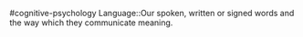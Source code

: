 #cognitive-psychology 
Language::Our spoken, written or signed words and the way which they communicate meaning.
<!--SR:!2024-04-15,5,230-->